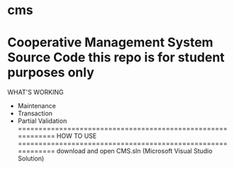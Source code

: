 cms
============================================================
Cooperative Management System Source Code
this repo is for student purposes only
============================================================
WHAT'S WORKING

- Maintenance
- Transaction
- Partial Validation
============================================================
HOW TO USE
============================================================
download and open CMS.sln (Microsoft Visual Studio Solution)
